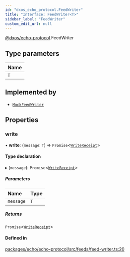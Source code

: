 ```yaml
---
id: "dxos_echo_protocol.FeedWriter"
title: "Interface: FeedWriter<T>"
sidebar_label: "FeedWriter"
custom_edit_url: null
---
```


[@dxos/echo-protocol](../modules/dxos_echo_protocol.md).FeedWriter

## Type parameters

| Name |
| :------ |
| `T` |

## Implemented by

- [`MockFeedWriter`](../classes/dxos_echo_protocol.MockFeedWriter.md)

## Properties

### write

• **write**: (`message`: `T`) => `Promise`<[`WriteReceipt`](dxos_echo_protocol.WriteReceipt.md)\>

#### Type declaration

▸ (`message`): `Promise`<[`WriteReceipt`](dxos_echo_protocol.WriteReceipt.md)\>

##### Parameters

| Name | Type |
| :------ | :------ |
| `message` | `T` |

##### Returns

`Promise`<[`WriteReceipt`](dxos_echo_protocol.WriteReceipt.md)\>

#### Defined in

[packages/echo/echo-protocol/src/feeds/feed-writer.ts:20](https://github.com/dxos/dxos/blob/b06737400/packages/echo/echo-protocol/src/feeds/feed-writer.ts#L20)
